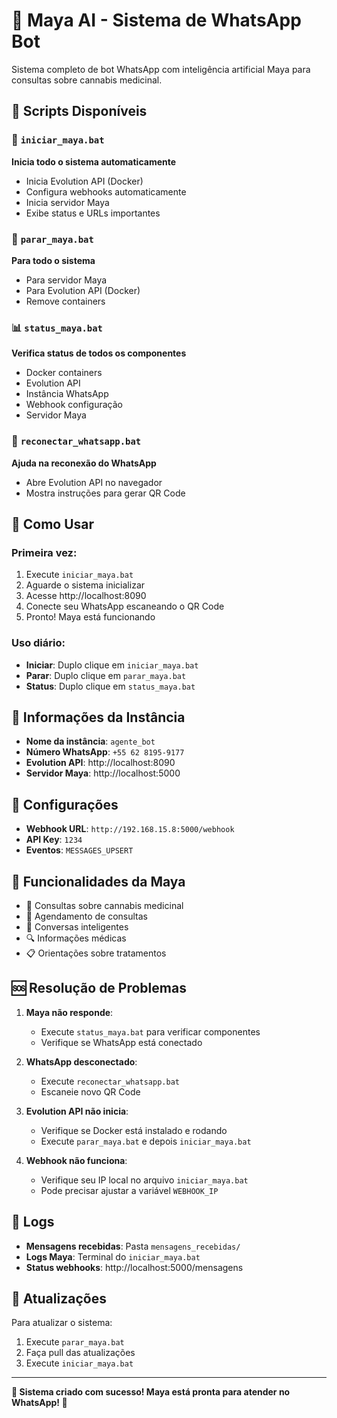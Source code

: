 # 🤖 Maya AI - Sistema de WhatsApp Bot

Sistema completo de bot WhatsApp com inteligência artificial Maya para consultas sobre cannabis medicinal.

## 📁 Scripts Disponíveis

### 🚀 `iniciar_maya.bat`
**Inicia todo o sistema automaticamente**
- Inicia Evolution API (Docker)
- Configura webhooks automaticamente  
- Inicia servidor Maya
- Exibe status e URLs importantes

### 🛑 `parar_maya.bat`
**Para todo o sistema**
- Para servidor Maya
- Para Evolution API (Docker)
- Remove containers

### 📊 `status_maya.bat`
**Verifica status de todos os componentes**
- Docker containers
- Evolution API
- Instância WhatsApp
- Webhook configuração
- Servidor Maya

### 🔗 `reconectar_whatsapp.bat`
**Ajuda na reconexão do WhatsApp**
- Abre Evolution API no navegador
- Mostra instruções para gerar QR Code

## 🚀 Como Usar

### Primeira vez:
1. Execute `iniciar_maya.bat`
2. Aguarde o sistema inicializar
3. Acesse http://localhost:8090
4. Conecte seu WhatsApp escaneando o QR Code
5. Pronto! Maya está funcionando

### Uso diário:
- **Iniciar**: Duplo clique em `iniciar_maya.bat`
- **Parar**: Duplo clique em `parar_maya.bat`
- **Status**: Duplo clique em `status_maya.bat`

## 📱 Informações da Instância

- **Nome da instância**: `agente_bot`
- **Número WhatsApp**: `+55 62 8195-9177`
- **Evolution API**: http://localhost:8090
- **Servidor Maya**: http://localhost:5000

## 🔧 Configurações

- **Webhook URL**: `http://192.168.15.8:5000/webhook`
- **API Key**: `1234`
- **Eventos**: `MESSAGES_UPSERT`

## 🎯 Funcionalidades da Maya

- 🌿 Consultas sobre cannabis medicinal
- 📅 Agendamento de consultas
- 💬 Conversas inteligentes
- 🔍 Informações médicas
- 📋 Orientações sobre tratamentos

## 🆘 Resolução de Problemas

1. **Maya não responde**:
   - Execute `status_maya.bat` para verificar componentes
   - Verifique se WhatsApp está conectado

2. **WhatsApp desconectado**:
   - Execute `reconectar_whatsapp.bat`
   - Escaneie novo QR Code

3. **Evolution API não inicia**:
   - Verifique se Docker está instalado e rodando
   - Execute `parar_maya.bat` e depois `iniciar_maya.bat`

4. **Webhook não funciona**:
   - Verifique seu IP local no arquivo `iniciar_maya.bat`
   - Pode precisar ajustar a variável `WEBHOOK_IP`

## 📝 Logs

- **Mensagens recebidas**: Pasta `mensagens_recebidas/`
- **Logs Maya**: Terminal do `iniciar_maya.bat`
- **Status webhooks**: http://localhost:5000/mensagens

## 🔄 Atualizações

Para atualizar o sistema:
1. Execute `parar_maya.bat`
2. Faça pull das atualizações
3. Execute `iniciar_maya.bat`

---

**🎉 Sistema criado com sucesso! Maya está pronta para atender no WhatsApp! 🤖**
